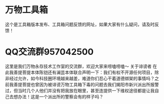 # 万物工具箱
这个是工具箱版本发布、工具箱问题反馈的网址，如果大家有什么疑问，请及时反馈！
# QQ交流群957042500
这里是我们万物永存技术工作室的交流群，欢迎大家来唠嗑唠嗑～
关于诽谤者
在此我善提菩提本体陈铠还有澜芸本体联合声明一下：我们有权不开源任何项目，除非经过允许，如今科技圈环境越来越差，难道你们忍心干着道德绑架的事情吗？之前我善提菩提也曾因为被诽谤万物工具箱下毒的问题去我们揭阳市新兴派出所报警过，但当时几个人他们并没有把我放在眼里，甚至连提供一下维权途径都是让我自己去想办法！这是一个派出所的警察会有的样子吗？
